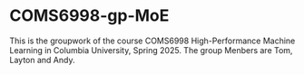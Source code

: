 # COMS6998-gp-MoE
This is the groupwork of the course COMS6998 High-Performance Machine Learning in Columbia University, Spring 2025. The group Menbers are Tom, Layton and Andy.

